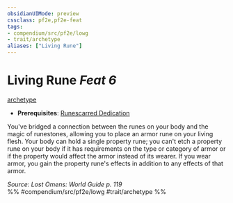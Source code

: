 ```yaml
---
obsidianUIMode: preview
cssclass: pf2e,pf2e-feat
tags:
- compendium/src/pf2e/lowg
- trait/archetype
aliases: ["Living Rune"]
---
```

# Living Rune  *Feat 6*  
[archetype](archetype.md "Archetype Feat Trait")  

- **Prerequisites**: [Runescarred Dedication](runescarred-dedication-lowg.md)

You've bridged a connection between the runes on your body and the magic of runestones, allowing you to place an armor rune on your living flesh. Your body can hold a single property rune; you can't etch a property rune on your body if it has requirements on the type or category of armor or if the property would affect the armor instead of its wearer. If you wear armor, you gain the property rune's effects in addition to any effects of that armor.

*Source: Lost Omens: World Guide p. 119*  
%% #compendium/src/pf2e/lowg #trait/archetype %%